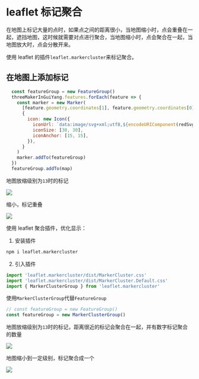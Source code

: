 # leaflet 标记聚合

在地图上标记大量的点时，如果点之间的距离很小，当地图缩小时，点会重叠在一起，遮挡地图，这时候就需要对点进行聚合，当地图缩小时，点会聚合在一起，当地图放大时，点会分散开来。

使用 leaflet 的插件`leaflet.markercluster`来标记聚合。

## 在地图上添加标记

```js
  const featureGroup = new FeatureGroup()
  threeMakerInGuiYang.features.forEach(feature => {
    const marker = new Marker(
      [feature.geometry.coordinates[1], feature.geometry.coordinates[0]],
      {
        icon: new Icon({
          iconUrl: `data:image/svg+xml;utf8,${encodeURIComponent(redSvg)}`,
          iconSize: [30, 30],
          iconAnchor: [15, 15],
        }),
      }
    )
    marker.addTo(featureGroup)
  })
  featureGroup.addTo(map)
```

地图放缩级别为`13`时的标记

![](https://jsd.cdn.zzko.cn/gh/jackchoumine/jack-picture@master/marker-cluster-before.png)

缩小，标记重叠

![](https://jsd.cdn.zzko.cn/gh/jackchoumine/jack-picture@master/marker-overlap.png)

使用 leaflet 聚合插件，优化显示：

1. 安装插件

```bash
npm i leaflet.markercluster
```

2. 引入插件

```js
import 'leaflet.markercluster/dist/MarkerCluster.css'
import 'leaflet.markercluster/dist/MarkerCluster.Default.css'
import { MarkerClusterGroup } from 'leaflet.markercluster'
```

使用`MarkerClusterGroup`代替`FeatureGroup`

```js
// const featureGroup = new FeatureGroup()
const featureGroup = new MarkerClusterGroup()
```

地图放缩级别为`13`时的标记，距离很近的标记会聚合在一起，并有数字标记聚合的数量

![](https://jsd.cdn.zzko.cn/gh/jackchoumine/jack-picture@master/marker-cluster-after.png)

地图缩小到一定级别，标记聚合成一个

![](https://jsd.cdn.zzko.cn/gh/jackchoumine/jack-picture@master/marker-cluster-to-one.png)
